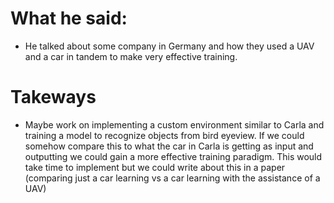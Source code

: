 # What he said:
* He talked about some company in Germany and how they used a UAV and a car in tandem to make very effective training.

# Takeways
* Maybe work on implementing a custom environment similar to Carla and training a model to recognize objects from bird eyeview. If we could somehow compare this to what the car in Carla is getting as input and outputting we could gain a more effective training paradigm. This would take time to implement but we could write about this in a paper (comparing just a car learning vs a car learning with the assistance of a UAV)

